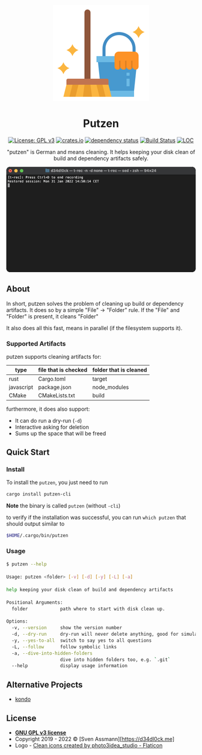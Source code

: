 <div align="center">
 <img src="https://github.com/sassman/putzen-rs/blob/main/resources/logo.png?raw=true" width="256" height="256">
 <h1><strong>Putzen</strong></h1>

[![License: GPL v3](https://img.shields.io/badge/License-GPLv3-blue.svg)](https://www.gnu.org/licenses/gpl-3.0)
[![crates.io](https://img.shields.io/crates/v/putzen-cli.svg)](https://crates.io/crates/putzen-cli)
[![dependency status](https://deps.rs/repo/github/sassman/putzen-rs/status.svg)](https://deps.rs/repo/github/sassman/putzen-rs)
[![Build Status](https://github.com/sassman/putzen-rs/workflows/Build/badge.svg)](https://github.com/sassman/putzen-rs/actions?query=branch%3Amain+workflow%3ABuild+)
[![LOC](https://tokei.rs/b1/github/sassman/putzen-rs?category=code)](https://tokei.rs/b1/github/sassman/putzen-rs?category=code)

"putzen" is German and means cleaning. It helps keeping your disk clean of build and dependency artifacts safely.

![demo](resources/demo.gif)

</div>

## About 

In short, putzen solves the problem of cleaning up build or dependency artifacts.
It does so by a simple "File" -> "Folder" rule. If the "File" and "Folder" is present, it cleans "Folder"

It also does all this fast, means in parallel (if the filesystem supports it).

### Supported Artifacts

putzen supports cleaning artifacts for:

| type       | file that is checked | folder that is cleaned |
|------------|----------------------|------------------------|
| rust       | Cargo.toml           | target                 |
| javascript | package.json         | node_modules           |
| CMake      | CMakeLists.txt       | build                  |

furthermore, it does also support:
- It can do run a dry-run (`-d`)
- Interactive asking for deletion
- Sums up the space that will be freed

## Quick Start

### Install

To install the `putzen`, you just need to run

```bash
cargo install putzen-cli
```

**Note** the binary is called `putzen` (without `-cli`)

to verify if the installation was successful, you can run `which putzen` that should output similar to

```sh
$HOME/.cargo/bin/putzen
```

### Usage

```sh
$ putzen --help

Usage: putzen <folder> [-v] [-d] [-y] [-L] [-a]

help keeping your disk clean of build and dependency artifacts

Positional Arguments:
  folder            path where to start with disk clean up.

Options:
  -v, --version     show the version number
  -d, --dry-run     dry-run will never delete anything, good for simulations
  -y, --yes-to-all  switch to say yes to all questions
  -L, --follow      follow symbolic links
  -a, --dive-into-hidden-folders
                    dive into hidden folders too, e.g. `.git`
  --help            display usage information
```

## Alternative Projects

- [kondo](https://github.com/tbillington/kondo)

## License

- **[GNU GPL v3 license](https://www.gnu.org/licenses/gpl-3.0)**
- Copyright 2019 - 2022 © [Sven Assmann][https://d34dl0ck.me]
- Logo - [Clean icons created by photo3idea_studio - Flaticon](https://www.flaticon.com/free-icons/clean)